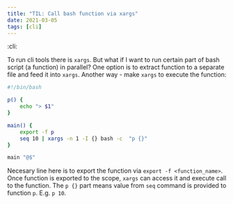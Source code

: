 ```yaml
---
title: "TIL: Call bash function via xargs"
date: 2021-03-05
tags: [cli]
---
```


:cli:

To run cli tools there is `xargs`. But what if I want to run certain part of
bash script (a function) in parallel? One option is to extract function to a
separate file and feed it into `xargs`. Another way - make `xargs` to execute
the function:

```sh
#!/bin/bash

p() {
    echo "> $1"
}

main() {
    export -f p
    seq 10 | xargs -n 1 -I {} bash -c  "p {}"
}

main "@$"
```

Necesary line here is to export the function via `export -f <function_name>`.
Once function is exported to the scope, `xargs` can access it and execute call
to the function. The `p {}` part means value from `seq` command is provided to
function `p`. E.g. `p 10`.
